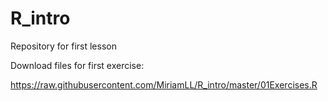 # R_intro

Repository for first lesson

Download files for first exercise:

https://raw.githubusercontent.com/MiriamLL/R_intro/master/01Exercises.R

